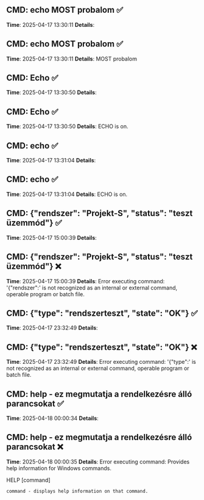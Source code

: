 
## CMD: echo MOST probalom ✅
**Time**: 2025-04-17 13:30:11
**Details**: 

## CMD: echo MOST probalom ✅
**Time**: 2025-04-17 13:30:11
**Details**: MOST probalom


## CMD: Echo ✅
**Time**: 2025-04-17 13:30:50
**Details**: 

## CMD: Echo ✅
**Time**: 2025-04-17 13:30:50
**Details**: ECHO is on.


## CMD: echo ✅
**Time**: 2025-04-17 13:31:04
**Details**: 

## CMD: echo ✅
**Time**: 2025-04-17 13:31:04
**Details**: ECHO is on.


## CMD: {"rendszer": "Projekt-S", "status": "teszt üzemmód"} ✅
**Time**: 2025-04-17 15:00:39
**Details**: 

## CMD: {"rendszer": "Projekt-S", "status": "teszt üzemmód"} ❌
**Time**: 2025-04-17 15:00:39
**Details**: Error executing command: '{"rendszer":' is not recognized as an internal or external command,
operable program or batch file.


## CMD: {"type": "rendszerteszt", "state": "OK"} ✅
**Time**: 2025-04-17 23:32:49
**Details**: 

## CMD: {"type": "rendszerteszt", "state": "OK"} ❌
**Time**: 2025-04-17 23:32:49
**Details**: Error executing command: '{"type":' is not recognized as an internal or external command,
operable program or batch file.


## CMD: help - ez megmutatja a rendelkezésre álló parancsokat ✅
**Time**: 2025-04-18 00:00:34
**Details**: 

## CMD: help - ez megmutatja a rendelkezésre álló parancsokat ❌
**Time**: 2025-04-18 00:00:35
**Details**: Error executing command: Provides help information for Windows commands.

HELP [command]

    command - displays help information on that command.


